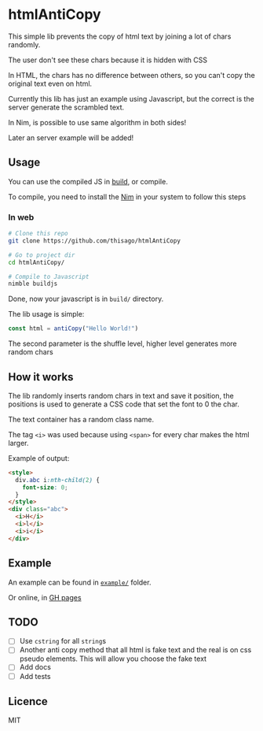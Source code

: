 <!--
  Created at: 09/02/2021 20:19:50 Thursday
  Modified at: 09/03/2021 01:52:29 AM Friday

        Copyright (C) 2021 Thiago Navarro
  See file "license" for details about copyright
-->

# htmlAntiCopy

This simple lib prevents the copy of html text by joining a lot of chars randomly.

The user don't see these chars because it is hidden with CSS

In HTML, the chars has no difference between others, so you can't copy the
original text even on html.

Currently this lib has just an example using Javascript, but the correct is the
server generate the scrambled text.

In Nim, is possible to use same algorithm in both sides!

Later an server example will be added!

## Usage

You can use the compiled JS in [build](./build), or compile.

To compile, you need to install the [Nim](https://nim-lang.org) in your system to follow
this steps

### In web

```bash
# Clone this repo
git clone https://github.com/thisago/htmlAntiCopy

# Go to project dir
cd htmlAntiCopy/

# Compile to Javascript
nimble buildjs
```
Done, now your javascript is in `build/` directory.

The lib usage is simple:
```js
const html = antiCopy("Hello World!")
```
The second parameter is the shuffle level, higher level generates more random chars

## How it works

The lib randomly inserts random chars in text and save it position, the
positions is used to generate a CSS code that set the font to 0 the char.

The text container has a random class name.

The tag `<i>` was used because using `<span>` for every char makes the html
larger.

Example of output:
```html
<style>
  div.abc i:nth-child(2) {
    font-size: 0;
  }
</style>
<div class="abc">
  <i>H</i>
  <i>l</i>
  <i>i</i>
</div>
```

## Example

An example can be found in [`example/`](./example) folder.

Or online, in [GH pages](https://thisago.github.io/htmlAntiCopy/example/)

## TODO

- [ ] Use `cstring` for all `string`s
- [ ] Another anti copy method that all html is fake text and the real is on css pseudo elements. This will allow you choose the fake text
- [ ] Add docs
- [ ] Add tests

## Licence

MIT
